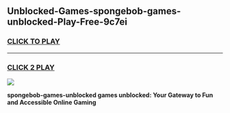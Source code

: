 
## Unblocked-Games-spongebob-games-unblocked-Play-Free-9c7ei
<h3>
<a href="https://premium76.site?title=spongebob-games-unblocked&ref=18A1">CLICK TO PLAY</a></h3>
<hr>

<h3>
<a href="https://premium76.site?title=spongebob-games-unblocked&ref=18A1">CLICK 2 PLAY</a>
  
</h3>

<a href="https://premium76.site?title=spongebob-games-unblocked&ref=18A1"><img src="https://clearcache.store/games.png"></a>


**spongebob-games-unblocked games unblocked: Your Gateway to Fun and Accessible Online Gaming**
